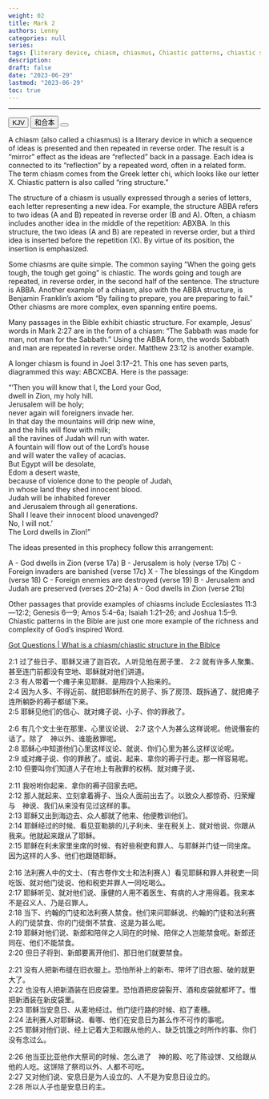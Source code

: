```yaml
---
weight: 02
title: Mark 2
authors: Lenny
categories: null
series: 
tags: [literary device, chiasm, chiasmus, Chiastic patterns, chiastic structure]
description: 
draft: false
date: "2023-06-29"
lastmod: "2023-06-29"
toc: true
---
```


<!--more-->
---

<!-- Tab links -->

<div class="tab">
  <button class="tablinks active" onclick="tablabel(event, 'english')">KJV</button>
  <button class="tablinks" onclick="tablabel(event, 'chinese')">和合本</button>
  <button class="tablinks" onclick="tablabel(event, 'verse1')"></button>
</div>

<!-- Tab content -->
<div id="english" class="tabcontent" style="display:block">


A chiasm (also called a chiasmus) is a literary device in which a sequence of ideas is presented and then repeated in reverse order. The result is a “mirror” effect as the ideas are “reflected” back in a passage. Each idea is connected to its “reflection” by a repeated word, often in a related form. The term chiasm comes from the Greek letter chi, which looks like our letter X. Chiastic pattern is also called “ring structure.”

The structure of a chiasm is usually expressed through a series of letters, each letter representing a new idea. For example, the structure ABBA refers to two ideas (A and B) repeated in reverse order (B and A). Often, a chiasm includes another idea in the middle of the repetition: ABXBA. In this structure, the two ideas (A and B) are repeated in reverse order, but a third idea is inserted before the repetition (X). By virtue of its position, the insertion is emphasized.

Some chiasms are quite simple. The common saying “When the going gets tough, the tough get going” is chiastic. The words going and tough are repeated, in reverse order, in the second half of the sentence. The structure is ABBA. Another example of a chiasm, also with the ABBA structure, is Benjamin Franklin’s axiom “By failing to prepare, you are preparing to fail.” Other chiasms are more complex, even spanning entire poems.

Many passages in the Bible exhibit chiastic structure. For example, Jesus’ words in Mark 2:27 are in the form of a chiasm: “The Sabbath was made for man, not man for the Sabbath.” Using the ABBA form, the words Sabbath and man are repeated in reverse order. Matthew 23:12 is another example.

A longer chiasm is found in Joel 3:17–21. This one has seven parts, diagrammed this way: ABCXCBA. Here is the passage:

“‘Then you will know that I, the Lord your God,  
   dwell in Zion, my holy hill.  
Jerusalem will be holy;  
   never again will foreigners invade her.  
In that day the mountains will drip new wine,  
   and the hills will flow with milk;  
   all the ravines of Judah will run with water.  
A fountain will flow out of the Lord’s house  
   and will water the valley of acacias.  
But Egypt will be desolate,  
   Edom a desert waste,  
because of violence done to the people of Judah,  
   in whose land they shed innocent blood.  
Judah will be inhabited forever  
   and Jerusalem through all generations.  
Shall I leave their innocent blood unavenged?  
   No, I will not.’  
The Lord dwells in Zion!”

The ideas presented in this prophecy follow this arrangement:

A - God dwells in Zion (verse 17a)
B - Jerusalem is holy (verse 17b)
C - Foreign invaders are banished (verse 17c)
X - The blessings of the Kingdom (verse 18)
C - Foreign enemies are destroyed (verse 19)
B - Jerusalem and Judah are preserved (verses 20–21a)
A - God dwells in Zion (verse 21b)

Other passages that provide examples of chiasms include Ecclesiastes 11:3—12:2; Genesis 6—9; Amos 5:4–6a; Isaiah 1:21–26; and Joshua 1:5–9. Chiastic patterns in the Bible are just one more example of the richness and complexity of God’s inspired Word.

<a href = "https://www.gotquestions.org/chiasm-chiastic.html" target="_blank" rel="noopener noreferrer">Got Questions | What is a chiasm/chiastic structure in the Biblce</a>

</div>

<div id="chinese" class="tabcontent">


</div>

<div id="verse1" class="tabcontent">

2:1 过了些日子、耶稣又进了迦百农。人听见他在房子里、
2:2 就有许多人聚集、甚至连门前都没有空地、耶稣就对他们讲道。  
2:3 有人带着一个瘫子来见耶稣、是用四个人抬来的。  
2:4 因为人多、不得近前、就把耶稣所在的房子、拆了房顶、既拆通了、就把瘫子连所躺卧的褥子都缒下来。  
2:5 耶稣见他们的信心、就对瘫子说、小子、你的罪赦了。  

2:6 有几个文士坐在那里、心里议论说、
2:7 这个人为甚么这样说呢。他说僭妄的话了。除了　神以外、谁能赦罪呢。  
2:8 耶稣心中知道他们心里这样议论、就说、你们心里为甚么这样议论呢。  
2:9 或对瘫子说、你的罪赦了。或说、起来、拿你的褥子行走。那一样容易呢。  
2:10 但要叫你们知道人子在地上有赦罪的权柄、就对瘫子说、

2:11 我吩咐你起来、拿你的褥子回家去吧。  
2:12 那人就起来、立刻拿着褥子、当众人面前出去了。以致众人都惊奇、归荣耀与　神说、我们从来没有见过这样的事。  
2:13 耶稣又出到海边去、众人都就了他来、他便教训他们。  
2:14 耶稣经过的时候、看见亚勒腓的儿子利未、坐在税关上、就对他说、你跟从我来。他就起来跟从了耶稣。  
2:15 耶稣在利未家里坐席的时候、有好些税吏和罪人、与耶稣并门徒一同坐席。因为这样的人多、他们也跟随耶稣。  

2:16 法利赛人中的文士、〔有古卷作文士和法利赛人〕看见耶稣和罪人并税吏一同吃饭、就对他门徒说、他和税吏并罪人一同吃喝么。  
2:17 耶稣听见、就对他们说、康健的人用不着医生、有病的人才用得着。我来本不是召义人、乃是召罪人。  
2:18 当下、约翰的门徒和法利赛人禁食。他们来问耶稣说、约翰的门徒和法利赛人的门徒禁食、你的门徒倒不禁食、这是为甚么呢。  
2:19 耶稣对他们说、新郎和陪伴之人同在的时候、陪伴之人岂能禁食呢。新郎还同在、他们不能禁食。  
2:20 但日子将到、新郎要离开他们、那日他们就要禁食。  

2:21 没有人把新布缝在旧衣服上。恐怕所补上的新布、带坏了旧衣服、破的就更大了。  
2:22 也没有人把新酒装在旧皮袋里。恐怕酒把皮袋裂开、酒和皮袋就都坏了。惟把新酒装在新皮袋里。  
2:23 耶稣当安息日、从麦地经过。他门徒行路的时候、掐了麦穗。  
2:24 法利赛人对耶稣说、看哪、他们在安息日为甚么作不可作的事呢。  
2:25 耶稣对他们说、经上记着大卫和跟从他的人、缺乏饥饿之时所作的事、你们没有念过么。  

2:26 他当亚比亚他作大祭司的时候、怎么进了　神的殿、吃了陈设饼、又给跟从他的人吃。这饼除了祭司以外、人都不可吃。  
2:27 又对他们说、安息日是为人设立的、人不是为安息日设立的。  
2:28 所以人子也是安息日的主。  
</div>
